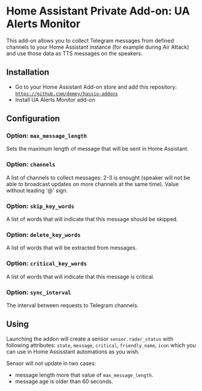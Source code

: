# Home Assistant Private Add-on: UA Alerts Monitor

This add-on allows you to collect Telegram messages from defined channels 
to your Home Assistant instance (for example during Air Attack) and use 
those data as TTS messages on the speakers.

## Installation

* Go to your Home Assistant Add-on store and add this
  repository: [`https://github.com/demey/hassio-addons`](https://github.com/demey/hassio-addons)
* Install UA Alerts Monitor add-on


## Configuration

### Option: `max_message_length` 
Sets the maximum length of message that will be sent in Home Assistant.

### Option: `channels`
A list of channels to collect messages: 2-3 is enought (speaker will not be able to broadcast updates on more channels at the same time). Value without leading '@' sign.

### Option: `skip_key_words` 
A list of words that will indicate that this message should be skipped.

### Option: `delete_key_words` 
A list of words that will be extracted from messages.

### Option: `critical_key_words`
A list of words that will indicate that this message is critical.

### Option: `sync_interval`
The interval between requests to Telegram channels.


## Using

Launching the addon will create a sensor `sensor.radar_status` with following attributes:
`state`, `message`, `critical`, `friendly_name`, `icon` which you can use in Home Assisstant automations as you wish.

Sensor will not update in two cases:
* message length more that value of `max_message_length`.
* message age is older than 60 seconds.

